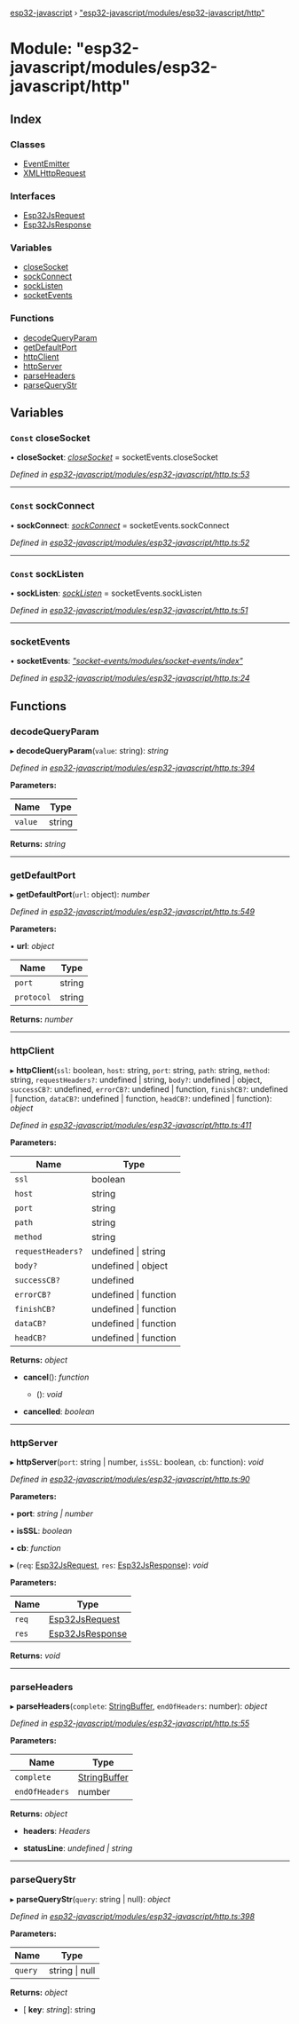 [esp32-javascript](../README.md) › ["esp32-javascript/modules/esp32-javascript/http"](_esp32_javascript_modules_esp32_javascript_http_.md)

# Module: "esp32-javascript/modules/esp32-javascript/http"

## Index

### Classes

* [EventEmitter](../classes/_esp32_javascript_modules_esp32_javascript_http_.eventemitter.md)
* [XMLHttpRequest](../classes/_esp32_javascript_modules_esp32_javascript_http_.xmlhttprequest.md)

### Interfaces

* [Esp32JsRequest](../interfaces/_esp32_javascript_modules_esp32_javascript_http_.esp32jsrequest.md)
* [Esp32JsResponse](../interfaces/_esp32_javascript_modules_esp32_javascript_http_.esp32jsresponse.md)

### Variables

* [closeSocket](_esp32_javascript_modules_esp32_javascript_http_.md#const-closesocket)
* [sockConnect](_esp32_javascript_modules_esp32_javascript_http_.md#const-sockconnect)
* [sockListen](_esp32_javascript_modules_esp32_javascript_http_.md#const-socklisten)
* [socketEvents](_esp32_javascript_modules_esp32_javascript_http_.md#socketevents)

### Functions

* [decodeQueryParam](_esp32_javascript_modules_esp32_javascript_http_.md#decodequeryparam)
* [getDefaultPort](_esp32_javascript_modules_esp32_javascript_http_.md#getdefaultport)
* [httpClient](_esp32_javascript_modules_esp32_javascript_http_.md#httpclient)
* [httpServer](_esp32_javascript_modules_esp32_javascript_http_.md#httpserver)
* [parseHeaders](_esp32_javascript_modules_esp32_javascript_http_.md#parseheaders)
* [parseQueryStr](_esp32_javascript_modules_esp32_javascript_http_.md#parsequerystr)

## Variables

### `Const` closeSocket

• **closeSocket**: *[closeSocket](_socket_events_modules_socket_events_index_.md#closesocket)* = socketEvents.closeSocket

*Defined in [esp32-javascript/modules/esp32-javascript/http.ts:53](https://github.com/marcelkottmann/esp32-javascript/blob/22ffb3d/components/esp32-javascript/modules/esp32-javascript/http.ts#L53)*

___

### `Const` sockConnect

• **sockConnect**: *[sockConnect](_socket_events_modules_socket_events_index_.md#sockconnect)* = socketEvents.sockConnect

*Defined in [esp32-javascript/modules/esp32-javascript/http.ts:52](https://github.com/marcelkottmann/esp32-javascript/blob/22ffb3d/components/esp32-javascript/modules/esp32-javascript/http.ts#L52)*

___

### `Const` sockListen

• **sockListen**: *[sockListen](_socket_events_modules_socket_events_index_.md#socklisten)* = socketEvents.sockListen

*Defined in [esp32-javascript/modules/esp32-javascript/http.ts:51](https://github.com/marcelkottmann/esp32-javascript/blob/22ffb3d/components/esp32-javascript/modules/esp32-javascript/http.ts#L51)*

___

###  socketEvents

• **socketEvents**: *["socket-events/modules/socket-events/index"](_socket_events_modules_socket_events_index_.md)*

*Defined in [esp32-javascript/modules/esp32-javascript/http.ts:24](https://github.com/marcelkottmann/esp32-javascript/blob/22ffb3d/components/esp32-javascript/modules/esp32-javascript/http.ts#L24)*

## Functions

###  decodeQueryParam

▸ **decodeQueryParam**(`value`: string): *string*

*Defined in [esp32-javascript/modules/esp32-javascript/http.ts:394](https://github.com/marcelkottmann/esp32-javascript/blob/22ffb3d/components/esp32-javascript/modules/esp32-javascript/http.ts#L394)*

**Parameters:**

Name | Type |
------ | ------ |
`value` | string |

**Returns:** *string*

___

###  getDefaultPort

▸ **getDefaultPort**(`url`: object): *number*

*Defined in [esp32-javascript/modules/esp32-javascript/http.ts:549](https://github.com/marcelkottmann/esp32-javascript/blob/22ffb3d/components/esp32-javascript/modules/esp32-javascript/http.ts#L549)*

**Parameters:**

▪ **url**: *object*

Name | Type |
------ | ------ |
`port` | string |
`protocol` | string |

**Returns:** *number*

___

###  httpClient

▸ **httpClient**(`ssl`: boolean, `host`: string, `port`: string, `path`: string, `method`: string, `requestHeaders?`: undefined | string, `body?`: undefined | object, `successCB?`: undefined, `errorCB?`: undefined | function, `finishCB?`: undefined | function, `dataCB?`: undefined | function, `headCB?`: undefined | function): *object*

*Defined in [esp32-javascript/modules/esp32-javascript/http.ts:411](https://github.com/marcelkottmann/esp32-javascript/blob/22ffb3d/components/esp32-javascript/modules/esp32-javascript/http.ts#L411)*

**Parameters:**

Name | Type |
------ | ------ |
`ssl` | boolean |
`host` | string |
`port` | string |
`path` | string |
`method` | string |
`requestHeaders?` | undefined &#124; string |
`body?` | undefined &#124; object |
`successCB?` | undefined |
`errorCB?` | undefined &#124; function |
`finishCB?` | undefined &#124; function |
`dataCB?` | undefined &#124; function |
`headCB?` | undefined &#124; function |

**Returns:** *object*

* **cancel**(): *function*

  * (): *void*

* **cancelled**: *boolean*

___

###  httpServer

▸ **httpServer**(`port`: string | number, `isSSL`: boolean, `cb`: function): *void*

*Defined in [esp32-javascript/modules/esp32-javascript/http.ts:90](https://github.com/marcelkottmann/esp32-javascript/blob/22ffb3d/components/esp32-javascript/modules/esp32-javascript/http.ts#L90)*

**Parameters:**

▪ **port**: *string | number*

▪ **isSSL**: *boolean*

▪ **cb**: *function*

▸ (`req`: [Esp32JsRequest](../interfaces/_esp32_javascript_modules_esp32_javascript_http_.esp32jsrequest.md), `res`: [Esp32JsResponse](../interfaces/_esp32_javascript_modules_esp32_javascript_http_.esp32jsresponse.md)): *void*

**Parameters:**

Name | Type |
------ | ------ |
`req` | [Esp32JsRequest](../interfaces/_esp32_javascript_modules_esp32_javascript_http_.esp32jsrequest.md) |
`res` | [Esp32JsResponse](../interfaces/_esp32_javascript_modules_esp32_javascript_http_.esp32jsresponse.md) |

**Returns:** *void*

___

###  parseHeaders

▸ **parseHeaders**(`complete`: [StringBuffer](../classes/_esp32_javascript_modules_esp32_javascript_stringbuffer_.stringbuffer.md), `endOfHeaders`: number): *object*

*Defined in [esp32-javascript/modules/esp32-javascript/http.ts:55](https://github.com/marcelkottmann/esp32-javascript/blob/22ffb3d/components/esp32-javascript/modules/esp32-javascript/http.ts#L55)*

**Parameters:**

Name | Type |
------ | ------ |
`complete` | [StringBuffer](../classes/_esp32_javascript_modules_esp32_javascript_stringbuffer_.stringbuffer.md) |
`endOfHeaders` | number |

**Returns:** *object*

* **headers**: *Headers*

* **statusLine**: *undefined | string*

___

###  parseQueryStr

▸ **parseQueryStr**(`query`: string | null): *object*

*Defined in [esp32-javascript/modules/esp32-javascript/http.ts:398](https://github.com/marcelkottmann/esp32-javascript/blob/22ffb3d/components/esp32-javascript/modules/esp32-javascript/http.ts#L398)*

**Parameters:**

Name | Type |
------ | ------ |
`query` | string &#124; null |

**Returns:** *object*

* \[ **key**: *string*\]: string
